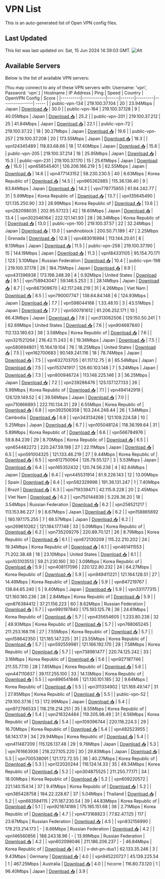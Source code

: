 # VPN List

This is an auto-generated list of Open VPN config files.

## Last Updated

This list was last updated on: Sat, 15 Jun 2024 14:39:03 GMT.
![Alt](https://repobeats.axiom.co/api/embed/186b98318ef1479477931607c1ad7d823f12451f.svg "Repobeats analytics image")

## Available Servers

Below is the list of available VPN servers:

(You may connect to any of these VPN servers with: Username: 'vpn', Password: 'vpn'.)
| Hostname | IP Address | Ping | Speed | Country | OpenVPN Config | Score |
|----------|------------|------|-------|---------|----------------| ----- |
| public-vpn-134 | 219.100.37.104 | 20 | 23.94Mbps | Japan | [Download 📥](./configs/server_0_JP.ovpn) | 30.0 |
| public-vpn-164 | 219.100.37.128 | 9 | 40.05Mbps | Japan | [Download 📥](./configs/server_1_JP.ovpn) | 25.2 |
| public-vpn-201 | 219.100.37.212 | 25 | 41.84Mbps | Japan | [Download 📥](./configs/server_2_JP.ovpn) | 22.1 |
| public-vpn-72 | 219.100.37.22 | 18 | 30.27Mbps | Japan | [Download 📥](./configs/server_3_JP.ovpn) | 19.6 |
| public-vpn-257 | 219.100.37.208 | 20 | 173.55Mbps | Japan | [Download 📥](./configs/server_4_JP.ovpn) | 18.3 |
| vpn124345489 | 118.83.68.66 | 18 | 17.40Mbps | Japan | [Download 📥](./configs/server_5_JP.ovpn) | 15.6 |
| public-vpn-205 | 219.100.37.214 | 18 | 25.95Mbps | Japan | [Download 📥](./configs/server_6_JP.ovpn) | 15.3 |
| public-vpn-231 | 219.100.37.170 | 15 | 25.61Mbps | Japan | [Download 📥](./configs/server_7_JP.ovpn) | 15.0 |
| vpn658545401 | 126.206.186.219 | 5 | 62.55Mbps | Japan | [Download 📥](./configs/server_8_JP.ovpn) | 14.6 |
| vpn477143152 | 58.230.230.5 | 40 | 6.63Mbps | Korea Republic of | [Download 📥](./configs/server_9_KR.ovpn) | 14.5 |
| vpn965362885 | 115.36.136.40 | 9 | 83.84Mbps | Japan | [Download 📥](./configs/server_10_JP.ovpn) | 14.2 |
| vpn778775855 | 61.84.242.77 | 31 | 5.69Mbps | Korea Republic of | [Download 📥](./configs/server_11_KR.ovpn) | 13.7 |
| vpn135645490 | 121.135.250.90 | 33 | 28.99Mbps | Korea Republic of | [Download 📥](./configs/server_12_KR.ovpn) | 13.6 |
| vpn282098035 | 202.95.57.123 | 42 | 18.60Mbps | Japan | [Download 📥](./configs/server_13_JP.ovpn) | 13.4 |
| vpn302046164 | 222.121.141.93 | 28 | 38.34Mbps | Korea Republic of | [Download 📥](./configs/server_14_KR.ovpn) | 13.0 |
| public-vpn-100 | 219.100.37.57 | 22 | 32.24Mbps | Japan | [Download 📥](./configs/server_15_JP.ovpn) | 13.0 |
| sandinoblock | 200.50.71.189 | 47 | 2.25Mbps | Grenada | [Download 📥](./configs/server_16_GD.ovpn) | 12.8 |
| vpn483016984 | 113.144.20.61 | 8 | 8.13Mbps | Japan | [Download 📥](./configs/server_17_JP.ovpn) | 11.5 |
| public-vpn-258 | 219.100.37.190 | 15 | 144.19Mbps | Japan | [Download 📥](./configs/server_18_JP.ovpn) | 11.3 |
| vpn184331105 | 95.154.70.171 | 123 | 5.10Mbps | Russian Federation | [Download 📥](./configs/server_19_RU.ovpn) | 10.4 |
| public-vpn-198 | 219.100.37.178 | 26 | 184.75Mbps | Japan | [Download 📥](./configs/server_20_JP.ovpn) | 9.9 |
| vpn431396938 | 173.198.248.39 | 4 | 0.92Mbps | United States | [Download 📥](./configs/server_21_US.ovpn) | 9.1 |
| vpn758943047 | 59.146.5.253 | 3 | 28.14Mbps | Japan | [Download 📥](./configs/server_22_JP.ovpn) | 8.7 |
| vpn887309670 | 42.117.248.219 | 31 | 4.26Mbps | Viet Nam | [Download 📥](./configs/server_23_VN.ovpn) | 8.5 |
| vpn790007747 | 138.64.84.148 | 6 | 124.93Mbps | Japan | [Download 📥](./configs/server_24_JP.ovpn) | 7.7 |
| vpn598044168 | 1.33.48.10 | 3 | 43.51Mbps | Japan | [Download 📥](./configs/server_25_JP.ovpn) | 7.7 |
| vpn500781612 | 61.206.252.171 | 10 | 66.43Mbps | Japan | [Download 📥](./configs/server_26_JP.ovpn) | 7.6 |
| vpn313062506 | 129.150.50.241 | 1 | 62.69Mbps | United States | [Download 📥](./configs/server_27_US.ovpn) | 7.6 |
| vpn904687840 | 112.133.180.63 | 38 | 3.58Mbps | Korea Republic of | [Download 📥](./configs/server_28_KR.ovpn) | 7.6 |
| vpn321521264 | 218.42.11.243 | 6 | 19.36Mbps | Japan | [Download 📥](./configs/server_29_JP.ovpn) | 7.5 |
| vpn580694801 | 15.164.19.104 | 76 | 18.25Mbps | United States | [Download 📥](./configs/server_30_US.ovpn) | 7.5 |
| vpn162700683 | 90.149.241.116 | 18 | 78.74Mbps | Japan | [Download 📥](./configs/server_31_JP.ovpn) | 7.5 |
| vpn632703705 | 61.117.12.75 | 8 | 65.54Mbps | Japan | [Download 📥](./configs/server_32_JP.ovpn) | 7.5 |
| vpn153741917 | 126.60.103.148 | 7 | 5.24Mbps | Japan | [Download 📥](./configs/server_33_JP.ovpn) | 7.3 |
| vpn800946724 | 113.148.225.146 | 3 | 36.25Mbps | Japan | [Download 📥](./configs/server_34_JP.ovpn) | 7.2 |
| vpn239286476 | 125.137.127.133 | 26 | 5.98Mbps | Korea Republic of | [Download 📥](./configs/server_35_KR.ovpn) | 7.1 |
| vpn494142919 | 126.129.149.52 | 4 | 39.56Mbps | Japan | [Download 📥](./configs/server_36_JP.ovpn) | 7.0 |
| vpn710866893 | 222.110.134.31 | 29 | 6.55Mbps | Korea Republic of | [Download 📥](./configs/server_37_KR.ovpn) | 6.8 |
| vpn392506358 | 103.244.248.44 | 26 | 1.34Mbps | Cambodia | [Download 📥](./configs/server_38_KH.ovpn) | 6.8 |
| vpn343134268 | 121.109.224.58 | 10 | 5.25Mbps | Japan | [Download 📥](./configs/server_39_JP.ovpn) | 6.7 |
| vpn105048124 | 118.36.199.64 | 31 | 5.89Mbps | Korea Republic of | [Download 📥](./configs/server_40_KR.ovpn) | 6.6 |
| vpn566784976 | 59.8.84.239 | 29 | 8.70Mbps | Korea Republic of | [Download 📥](./configs/server_41_KR.ovpn) | 6.5 |
| vpn654482272 | 220.247.59.198 | 27 | 22.11Mbps | Japan | [Download 📥](./configs/server_42_JP.ovpn) | 6.5 |
| vpn591004325 | 121.133.46.219 | 27 | 9.44Mbps | Korea Republic of | [Download 📥](./configs/server_43_KR.ovpn) | 6.5 |
| vpn812750064 | 126.79.55.127 | 3 | 5.53Mbps | Japan | [Download 📥](./configs/server_44_JP.ovpn) | 6.4 |
| vpn165352432 | 120.74.56.238 | 4 | 82.64Mbps | Japan | [Download 📥](./configs/server_45_JP.ovpn) | 6.4 |
| vpn445531914 | 81.9.226.143 | 12 | 13.00Mbps | Spain | [Download 📥](./configs/server_46_ES.ovpn) | 6.4 |
| vpn582329998 | 191.36.131.247 | 1 | 7.40Mbps | Brazil | [Download 📥](./configs/server_47_BR.ovpn) | 6.3 |
| vpn719339471 | 42.115.9.228 | 20 | 2.45Mbps | Viet Nam | [Download 📥](./configs/server_48_VN.ovpn) | 6.2 |
| vpn750144839 | 5.228.36.20 | 18 | 3.54Mbps | Russian Federation | [Download 📥](./configs/server_49_RU.ovpn) | 6.2 |
| vpn258521217 | 113.153.86.227 | 9 | 8.67Mbps | Japan | [Download 📥](./configs/server_50_JP.ovpn) | 6.2 |
| vpn158865692 | 180.197.175.255 | 7 | 68.57Mbps | Japan | [Download 📥](./configs/server_51_JP.ovpn) | 6.2 |
| vpn269610262 | 121.184.177.148 | 33 | 5.09Mbps | Korea Republic of | [Download 📥](./configs/server_52_KR.ovpn) | 6.2 |
| vpn735209276 | 220.89.70.121 | 26 | 8.79Mbps | Korea Republic of | [Download 📥](./configs/server_53_KR.ovpn) | 6.1 |
| vpn672130209 | 115.22.210.202 | 24 | 19.34Mbps | Korea Republic of | [Download 📥](./configs/server_54_KR.ovpn) | 6.1 |
| vpn461411553 | 71.202.38.48 | 18 | 23.10Mbps | United States | [Download 📥](./configs/server_55_US.ovpn) | 6.1 |
| vpn103103513 | 59.21.230.160 | 30 | 3.09Mbps | Korea Republic of | [Download 📥](./configs/server_56_KR.ovpn) | 5.9 |
| vpn408117096 | 220.122.80.232 | 24 | 64.27Mbps | Korea Republic of | [Download 📥](./configs/server_57_KR.ovpn) | 5.9 |
| vpn949411221 | 121.164.128.51 | 27 | 14.49Mbps | Korea Republic of | [Download 📥](./configs/server_58_KR.ovpn) | 5.9 |
| vpn847219767 | 138.64.65.240 | 5 | 9.40Mbps | Japan | [Download 📥](./configs/server_59_JP.ovpn) | 5.9 |
| vpn331177315 | 121.160.180.236 | 28 | 2.84Mbps | Korea Republic of | [Download 📥](./configs/server_60_KR.ovpn) | 5.9 |
| vpn876384412 | 37.21.156.223 | 60 | 8.62Mbps | Russian Federation | [Download 📥](./configs/server_61_RU.ovpn) | 5.7 |
| vpn990197840 | 175.193.125.78 | 36 | 24.61Mbps | Korea Republic of | [Download 📥](./configs/server_62_KR.ovpn) | 5.7 |
| vpn435654605 | 1.233.80.238 | 32 | 49.93Mbps | Korea Republic of | [Download 📥](./configs/server_63_KR.ovpn) | 5.7 |
| vpn768065245 | 211.253.168.116 | 27 | 7.55Mbps | Korea Republic of | [Download 📥](./configs/server_64_KR.ovpn) | 5.7 |
| vpn158642350 | 121.165.147.225 | 31 | 23.55Mbps | Korea Republic of | [Download 📥](./configs/server_65_KR.ovpn) | 5.7 |
| vpn592559981 | 121.166.192.170 | 28 | 7.58Mbps | Korea Republic of | [Download 📥](./configs/server_66_KR.ovpn) | 5.7 |
| vpn738961477 | 220.74.125.242 | 33 | 3.16Mbps | Korea Republic of | [Download 📥](./configs/server_67_KR.ovpn) | 5.6 |
| vpn927187746 | 211.55.77.10 | 28 | 7.85Mbps | Korea Republic of | [Download 📥](./configs/server_68_KR.ovpn) | 5.6 |
| vpn447110837 | 39.117.255.100 | 33 | 14.13Mbps | Korea Republic of | [Download 📥](./configs/server_69_KR.ovpn) | 5.5 |
| vpn896541846 | 121.130.101.185 | 32 | 9.64Mbps | Korea Republic of | [Download 📥](./configs/server_70_KR.ovpn) | 5.5 |
| vpn311334902 | 121.169.49.147 | 31 | 27.95Mbps | Korea Republic of | [Download 📥](./configs/server_71_KR.ovpn) | 5.5 |
| public-vpn-52 | 219.100.37.16 | 13 | 172.99Mbps | Japan | [Download 📥](./configs/server_72_JP.ovpn) | 5.4 |
| vpn972766533 | 118.219.214.251 | 35 | 8.55Mbps | Korea Republic of | [Download 📥](./configs/server_73_KR.ovpn) | 5.4 |
| vpn216324484 | 119.205.98.49 | 31 | 6.56Mbps | Korea Republic of | [Download 📥](./configs/server_74_KR.ovpn) | 5.4 |
| vpn109396744 | 220.116.224.3 | 29 | 16.70Mbps | Korea Republic of | [Download 📥](./configs/server_75_KR.ovpn) | 5.4 |
| vpn482523955 | 58.143.17.9 | 34 | 29.94Mbps | Korea Republic of | [Download 📥](./configs/server_76_KR.ovpn) | 5.4 |
| vpn411487209 | 115.126.137.48 | 29 | 9.76Mbps | Japan | [Download 📥](./configs/server_77_JP.ovpn) | 5.3 |
| vpn761663936 | 218.227.105.220 | 30 | 29.83Mbps | Japan | [Download 📥](./configs/server_78_JP.ovpn) | 5.3 |
| vpn700538091 | 121.172.72.55 | 36 | 40.27Mbps | Korea Republic of | [Download 📥](./configs/server_79_KR.ovpn) | 5.3 |
| vpn122020244 | 116.124.14.33 | 35 | 49.34Mbps | Korea Republic of | [Download 📥](./configs/server_80_KR.ovpn) | 5.2 |
| vpn304875525 | 211.250.77.171 | 34 | 18.00Mbps | Korea Republic of | [Download 📥](./configs/server_81_KR.ovpn) | 5.2 |
| vpn609220572 | 221.140.154.14 | 37 | 9.41Mbps | Korea Republic of | [Download 📥](./configs/server_82_KR.ovpn) | 5.2 |
| vpn385428758 | 184.22.228.67 | 37 | 5.04Mbps | Thailand | [Download 📥](./configs/server_83_TH.ovpn) | 5.2 |
| vpn683584115 | 211.187.230.54 | 39 | 44.83Mbps | Korea Republic of | [Download 📥](./configs/server_84_KR.ovpn) | 5.1 |
| vpn921874186 | 175.195.151.68 | 36 | 2.71Mbps | Korea Republic of | [Download 📥](./configs/server_85_KR.ovpn) | 4.7 |
| vpn473168823 | 77.82.47.125 | 117 | 23.67Mbps | Russian Federation | [Download 📥](./configs/server_86_RU.ovpn) | 4.5 |
| vpn832156990 | 178.213.214.173 | - | 6.66Mbps | Russian Federation | [Download 📥](./configs/server_87_RU.ovpn) | 4.2 |
| vpn146560856 | 188.243.18.96 | - | 13.99Mbps | Russian Federation | [Download 📥](./configs/server_88_RU.ovpn) | 4.2 |
| vpn602098046 | 211.186.206.237 | - | 46.84Mbps | Korea Republic of | [Download 📥](./configs/server_89_KR.ovpn) | 4.1 |
| v-dot-pn-dus1 | 62.133.35.246 | 3 | 9.43Mbps | Germany | [Download 📥](./configs/server_90_DE.ovpn) | 4.0 |
| vpn945220727 | 45.139.225.54 | 1 | 467.25Mbps | Australia | [Download 📥](./configs/server_91_AU.ovpn) | 4.0 |
| hicorre | 116.80.73.120 | 1 | 96.40Mbps | Japan | [Download 📥](./configs/server_92_JP.ovpn) | 3.9 |
